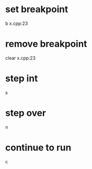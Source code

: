 # set breakpoint
b x.cpp:23

# remove breakpoint
clear x.cpp:23

# step int
s

# step over
n

# continue to run
c

